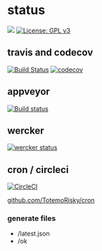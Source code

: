 # status
[![](https://img.shields.io/badge/twitter-onoie3-brightgreen.svg)](https://twitter.com/onoie3)
[![License: GPL v3](https://img.shields.io/badge/License-GPL%20v3-blue.svg)](https://www.gnu.org/licenses/gpl-3.0)

## travis and codecov
[![Build Status](https://travis-ci.org/onoie/status.svg?branch=master)](https://travis-ci.org/onoie/status)
[![codecov](https://codecov.io/gh/onoie/status/branch/master/graph/badge.svg)](https://codecov.io/gh/onoie/status)

## appveyor
[![Build status](https://ci.appveyor.com/api/projects/status/umtf9euiolh2u5nd?svg=true)](https://ci.appveyor.com/project/onoie/status)

## wercker
[![wercker status](https://app.wercker.com/status/cba975959e3d2ad5016865a06b46ae63/s/master "wercker status")](https://app.wercker.com/project/byKey/cba975959e3d2ad5016865a06b46ae63)

## cron / circleci
[![CircleCI](https://circleci.com/gh/TotemoRisky/cron.svg?style=svg)](https://circleci.com/gh/TotemoRisky/cron)
  
[github.com/TotemoRisky/cron](https://github.com/TotemoRisky/cron)

### generate files
* /latest.json
* /ok
